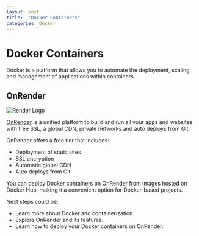 ```yaml
---
layout: post
title:  "Docker Containers"
categories: Docker
---
```


# Docker Containers

Docker is a platform that allows you to automate the deployment, scaling, and management of applications within containers.

## OnRender

![Render Logo](https://avatars.githubusercontent.com/u/36424661?s=200&v=4)

[OnRender](https://www.onrender.com/) is a unified platform to build and run all your apps and websites with free SSL, a global CDN, private networks and auto deploys from Git.

OnRender offers a free tier that includes:

- Deployment of static sites
- SSL encryption
- Automatic global CDN
- Auto deploys from Git

You can deploy Docker containers on OnRender from images hosted on Docker Hub, making it a convenient option for Docker-based projects.

Next steps could be:

- Learn more about Docker and containerization.
- Explore OnRender and its features.
- Learn how to deploy your Docker containers on OnRender.